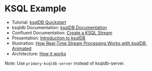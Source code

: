 # KSQL Example

- Tutorial: [ksqlDB Quickstart](https://ksqldb.io/quickstart.html)
- ksqldb Documentation: [ksqlDB Documentation](https://docs.ksqldb.io/en/latest/reference/)
- Confluent Documentation: [Create a KSQL Stream](https://docs.confluent.io/5.2.0/ksql/docs/developer-guide/create-a-stream.html)
- Presentation: [Introduction to ksqlDB](https://talks.rmoff.net/LjZAS7/slides)
- Illustration: [How Real-Time Stream Processing Works with ksqlDB, Animated](https://www.confluent.io/blog/how-real-time-stream-processing-works-with-ksqldb/)
- Architecture: [How it works](https://docs.ksqldb.io/en/latest/operate-and-deploy/how-it-works/)

Note: Use `primary-ksqldb-server` instead of ksqldb-server.
